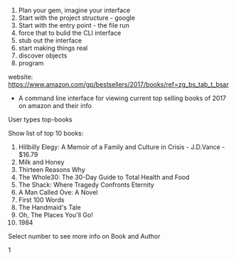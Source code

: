 
1. Plan your gem, imagine your interface
2. Start with the project structure - google
3. Start with the entry point - the file run
4. force that to bulid the CLI interface
5. stub out the interface
6. start making things real
7. discover objects
8. program


website: https://www.amazon.com/gp/bestsellers/2017/books/ref=zg_bs_tab_t_bsar


- A command line interface for viewing current top selling books of 2017 on amazon and their info

User types top-books

Show list of top 10 books:

1. Hillbilly Elegy: A Memoir of a Family and Culture in Crisis - J.D.Vance - $16.79
2. Milk and Honey
3. Thirteen Reasons Why
4. The Whole30: The 30-Day Guide to Total Health and Food
5. The Shack: Where Tragedy Confronts Eternity
6. A Man Called Ove: A Novel
7. First 100 Words
8. The Handmaid's Tale
9. Oh, The Places You'll Go!
10. 1984

Select number to see more info on Book and Author

1
